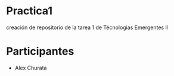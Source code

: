 # Practica1

creación de repositorio de la tarea 1 de Técnologias Emergentes ll

# Participantes

- Alex Churata
